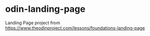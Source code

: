 # odin-landing-page
Landing Page project from https://www.theodinproject.com/lessons/foundations-landing-page

